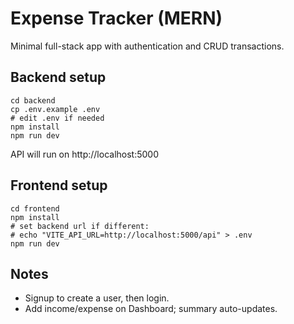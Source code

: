 # Expense Tracker (MERN)

Minimal full-stack app with authentication and CRUD transactions.

## Backend setup
```
cd backend
cp .env.example .env
# edit .env if needed
npm install
npm run dev
```
API will run on http://localhost:5000

## Frontend setup
```
cd frontend
npm install
# set backend url if different:
# echo "VITE_API_URL=http://localhost:5000/api" > .env
npm run dev
```

## Notes
- Signup to create a user, then login.
- Add income/expense on Dashboard; summary auto-updates.
